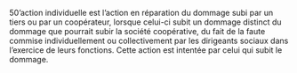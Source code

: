 50’action individuelle est l’action en réparation du dommage subi par un tiers ou par un coopérateur, lorsque celui-ci subit un dommage distinct du dommage que pourrait subir la société coopérative, du fait de la faute commise individuellement ou collectivement par les dirigeants sociaux dans l’exercice de leurs fonctions.
Cette action est intentée par celui qui subit le dommage.